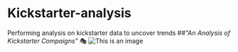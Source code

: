 # Kickstarter-analysis
Performing analysis on kickstarter data to uncover trends
##*"An Analysis of Kickstarter Compaigns"* :performing_arts:
![This is an image](https://cdn.broadwaydirect.com/wp-content/uploads/2017/10/Haunted-Theater.jpg)
